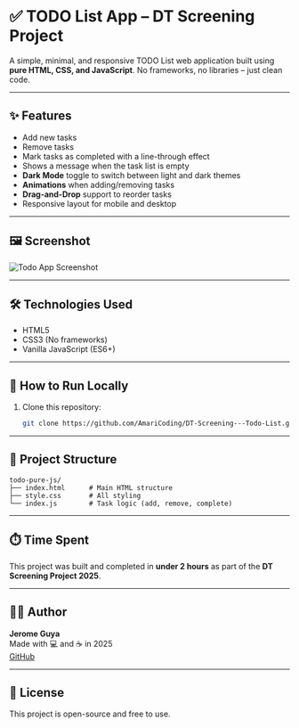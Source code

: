 # ✅ TODO List App – DT Screening Project

A simple, minimal, and responsive TODO List web application built using **pure HTML, CSS, and JavaScript**. No frameworks, no libraries – just clean code.

---

## ✨ Features

- Add new tasks
- Remove tasks
- Mark tasks as completed with a line-through effect
- Shows a message when the task list is empty
- **Dark Mode** toggle to switch between light and dark themes
- **Animations** when adding/removing tasks
- **Drag-and-Drop** support to reorder tasks
- Responsive layout for mobile and desktop

---

## 🖼️ Screenshot

![Todo App Screenshot](screenshot.png) <!-- Optional: Replace with actual screenshot -->

---

## 🛠️ Technologies Used

- HTML5
- CSS3 (No frameworks)
- Vanilla JavaScript (ES6+)

---

## 🚀 How to Run Locally

1. Clone this repository:
   ```bash
   git clone https://github.com/AmariCoding/DT-Screening---Todo-List.git


---

## 📁 Project Structure

```
todo-pure-js/
├── index.html      # Main HTML structure
├── style.css       # All styling
└── index.js        # Task logic (add, remove, complete)
```

---

## ⏱️ Time Spent

This project was built and completed in **under 2 hours** as part of the **DT Screening Project 2025**.

---

## 👨‍💻 Author

**Jerome Guya**  
Made with 💻 and ☕ in 2025  
[GitHub](https://github.com/your-username) <!-- Update with your GitHub if desired -->

---

## 📄 License

This project is open-source and free to use.

